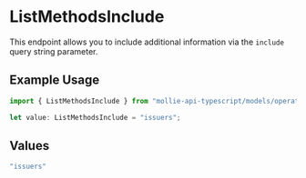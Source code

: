 # ListMethodsInclude

This endpoint allows you to include additional information via the `include` query string parameter.

## Example Usage

```typescript
import { ListMethodsInclude } from "mollie-api-typescript/models/operations";

let value: ListMethodsInclude = "issuers";
```

## Values

```typescript
"issuers"
```